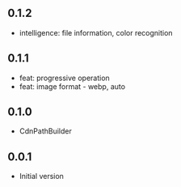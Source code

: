 ## 0.1.2

- intelligence: file information, color recognition

## 0.1.1

- feat: progressive operation
- feat: image format -  webp, auto


## 0.1.0

- CdnPathBuilder

## 0.0.1

- Initial version
